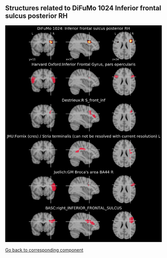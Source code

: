 


## Structures related to DiFuMo 1024 Inferior frontal sulcus posterior RH

![3](3.jpg "Structures related to DiFuMo 1024 Inferior frontal sulcus posterior RH")

[Go back to corresponding component](https://parietal-inria.github.io/DiFuMo/1024/html/3.html)